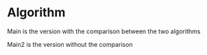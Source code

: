 # Algorithm

 Main is the version with the comparison between the two algorithms

 Main2 is the version without the comparison
